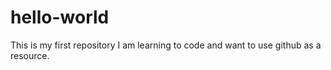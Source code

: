 # hello-world
This is my first repository
I am learning to code and want to use github as a resource. 
